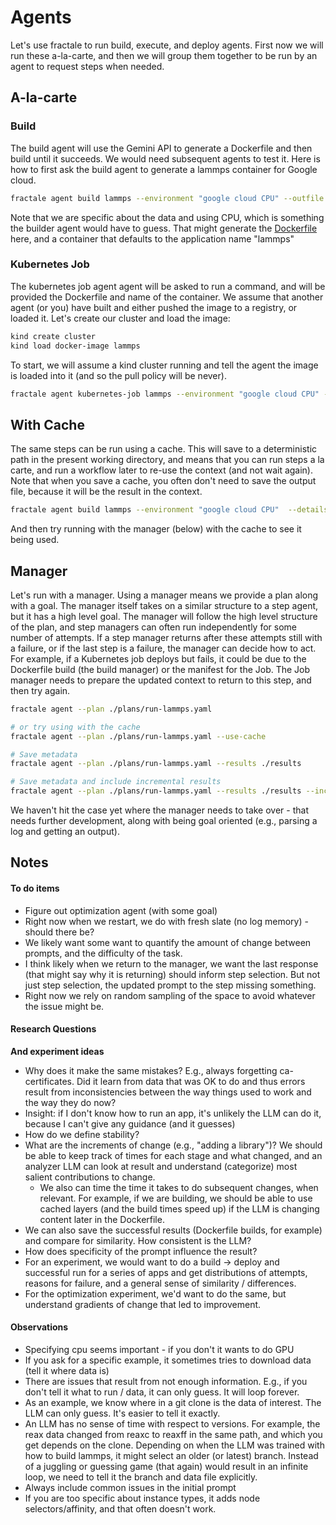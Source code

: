 # Agents

Let's use fractale to run build, execute, and deploy agents. First now we will run these a-la-carte, and then we will group them together to be run by an agent to request steps when needed.

## A-la-carte

### Build

The build agent will use the Gemini API to generate a Dockerfile and then build until it succeeds. We would need subsequent agents to test it.
Here is how to first ask the build agent to generate a lammps container for Google cloud.

```bash
fractale agent build lammps --environment "google cloud CPU" --outfile Dockerfile --details "Ensure all globbed files from examples/reaxff/HNS from the root of the lammps codebase are in the WORKDIR. Clone the latest branch of LAMMPS."
```

Note that we are specific about the data and using CPU, which is something the builder agent would have to guess.
That might generate the [Dockerfile](Dockerfile) here, and a container that defaults to the application name "lammps"

### Kubernetes Job

The kubernetes job agent agent will be asked to run a command, and will be provided the Dockerfile and name of the container. We assume that another agent (or you) have built and either pushed the image to a registry, or loaded it. Let's create our cluster and load the image:

```bash
kind create cluster
kind load docker-image lammps
```

To start, we will assume a kind cluster running and tell the agent the image is loaded into it (and so the pull policy will be never). 

```bash
fractale agent kubernetes-job lammps --environment "google cloud CPU" --context-file ./Dockerfile --no-pull --details "Run in.reaxff.hns in the pwd with lmp" --outfile ./job.yaml
```

## With Cache

The same steps can be run using a cache. This will save to a deterministic path in the present working directory, and means that you can run steps a la carte, and run a workflow later to re-use the context (and not wait again).
Note that when you save a cache, you often don't need to save the output file, because it will be the result in the context.

```bash
fractale agent build lammps --environment "google cloud CPU"  --details "Ensure all globbed files from examples/reaxff/HNS from the root of the lammps codebase are in the WORKDIR. Clone the latest branch of LAMMPS." --use-cache
```

And then try running with the manager (below) with the cache to see it being used.

## Manager

Let's run with a manager. Using a manager means we provide a plan along with a goal. The manager itself takes on a similar structure to a step agent, but it has a high level goal. The manager will follow the high level structure of the plan, and step
managers can often run independently for some number of attempts. If a step manager
returns after these attempts still with a failure, or if the last step is a failure,
the manager can decide how to act. For example, if a Kubernetes job deploys but fails,
it could be due to the Dockerfile build (the build manager) or the manifest for the Job.
The Job manager needs to prepare the updated context to return to this step, and then
try again.

```bash
fractale agent --plan ./plans/run-lammps.yaml

# or try using with the cache
fractale agent --plan ./plans/run-lammps.yaml --use-cache

# Save metadata
fractale agent --plan ./plans/run-lammps.yaml --results ./results

# Save metadata and include incremental results
fractale agent --plan ./plans/run-lammps.yaml --results ./results --incremental
```

We haven't hit the case yet where the manager needs to take over - that needs further development, along with being goal oriented (e.g., parsing a log and getting an output). 

## Notes

#### To do items

- Figure out optimization agent (with some goal)
- Right now when we restart, we do with fresh slate (no log memory) - should there be?
- We likely want some want to quantify the amount of change between prompts, and the difficulty of the task.
- I think likely when we return to the manager, we want the last response (that might say why it is returning) should inform step selection. But not just step selection, the updated prompt to the step missing something.
 - Right now we rely on random sampling of the space to avoid whatever the issue might be.

#### Research Questions

**And experiment ideas**

- Why does it make the same mistakes? E.g., always forgetting ca-certificates. Did it learn from data that was OK to do and thus errors result from inconsistencies between the way things used to work and the way they do now?
- Insight: if I don't know how to run an app, it's unlikely the LLM can do it, because I can't give any guidance (and it guesses)
- How do we define stability?
- What are the increments of change (e.g., "adding a library")? We should be able to keep track of times for each stage and what changed, and an analyzer LLM can look at result and understand (categorize) most salient contributions to change.
  - We also can time the time it takes to do subsequent changes, when relevant. For example, if we are building, we should be able to use cached layers (and the build times speed up) if the LLM is changing content later in the Dockerfile.
- We can also save the successful results (Dockerfile builds, for example) and compare for similarity. How consistent is the LLM?
- How does specificity of the prompt influence the result?
- For an experiment, we would want to do a build -> deploy and successful run for a series of apps and get distributions of attempts, reasons for failure, and a general sense of similarity / differences.
- For the optimization experiment, we'd want to do the same, but understand gradients of change that led to improvement.

#### Observations

- Specifying cpu seems important - if you don't it wants to do GPU
- If you ask for a specific example, it sometimes tries to download data (tell it where data is)
- There are issues that result from not enough information. E.g., if you don't tell it what to run / data, it can only guess. It will loop forever.
 - As an example, we know where in a git clone is the data of interest. The LLM can only guess. It's easier to tell it exactly.
 - An LLM has no sense of time with respect to versions. For example, the reax data changed from reaxc to reaxff in the same path, and which you get depends on the clone. Depending on when the LLM was trained with how to build lammps, it might select an older (or latest) branch. Instead of a juggling or guessing game (that again) would result in an infinite loop, we need to tell it the branch and data file explicitly.
- Always include common issues in the initial prompt
- If you are too specific about instance types, it adds node selectors/affinity, and that often doesn't work.
